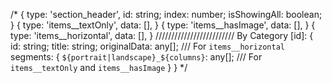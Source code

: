 

/*
{
type: 'section_header',
id: string;
index: number;
isShowingAll: boolean;
}
{
type: 'items__textOnly',
data: [],
}
{
type: 'items__hasImage',
data: [],
}
{
type: 'items__horizontal',
data: [],
}
/////////////////////////
By Category
[id]: {
id: string;
title: string;
originalData: any[]; /// For `items__horizontal`
segments: {
`${portrait|landscape}_${columns}`: any[]; /// For `items__textOnly` and `items__hasImage`
}
}
*/
